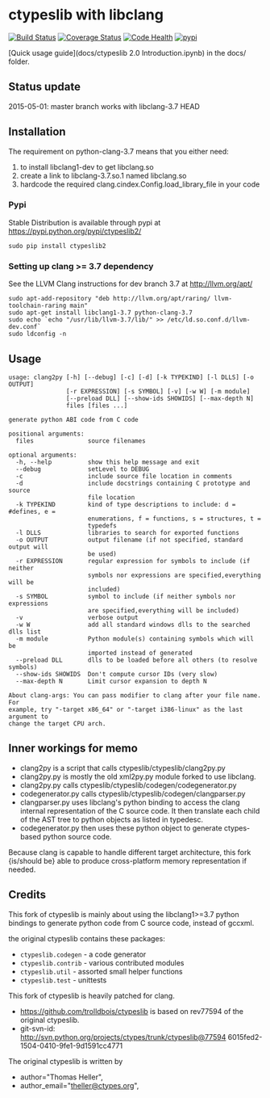 # ctypeslib with libclang

[![Build Status](https://travis-ci.org/trolldbois/ctypeslib.svg?branch=dev)](https://travis-ci.org/trolldbois/ctypeslib)
[![Coverage Status](https://coveralls.io/repos/trolldbois/ctypeslib/badge.svg)](https://coveralls.io/r/trolldbois/ctypeslib)
[![Code Health](https://landscape.io/github/trolldbois/ctypeslib/dev/landscape.svg?style=flat)](https://landscape.io/github/trolldbois/ctypeslib/dev)
[![pypi](https://img.shields.io/pypi/dm/ctypeslib.svg)](https://pypi.python.org/pypi/ctypeslib2)

[Quick usage guide](docs/ctypeslib 2.0 Introduction.ipynb) in the docs/ folder.

## Status update

2015-05-01: master branch works with libclang-3.7 HEAD

## Installation

The requirement on python-clang-3.7 means that you either need:

1. to install libclang1-dev to get libclang.so
2. create a link to libclang-3.7.so.1 named libclang.so
3. hardcode the required clang.cindex.Config.load_library_file in your code


### Pypi

Stable Distribution is available through pypi at https://pypi.python.org/pypi/ctypeslib2/

`sudo pip install ctypeslib2`

### Setting up clang >= 3.7 dependency

See the LLVM Clang instructions for dev branch 3.7 at http://llvm.org/apt/

    sudo apt-add-repository "deb http://llvm.org/apt/raring/ llvm-toolchain-raring main"
    sudo apt-get install libclang1-3.7 python-clang-3.7
    sudo echo `echo "/usr/lib/llvm-3.7/lib/" >> /etc/ld.so.conf.d/llvm-dev.conf`
    sudo ldconfig -n

## Usage
```
usage: clang2py [-h] [--debug] [-c] [-d] [-k TYPEKIND] [-l DLLS] [-o OUTPUT]
                [-r EXPRESSION] [-s SYMBOL] [-v] [-w W] [-m module]
                [--preload DLL] [--show-ids SHOWIDS] [--max-depth N]
                files [files ...]

generate python ABI code from C code

positional arguments:
  files               source filenames

optional arguments:
  -h, --help          show this help message and exit
  --debug             setLevel to DEBUG
  -c                  include source file location in comments
  -d                  include docstrings containing C prototype and source
                      file location
  -k TYPEKIND         kind of type descriptions to include: d = #defines, e =
                      enumerations, f = functions, s = structures, t =
                      typedefs
  -l DLLS             libraries to search for exported functions
  -o OUTPUT           output filename (if not specified, standard output will
                      be used)
  -r EXPRESSION       regular expression for symbols to include (if neither
                      symbols nor expressions are specified,everything will be
                      included)
  -s SYMBOL           symbol to include (if neither symbols nor expressions
                      are specified,everything will be included)
  -v                  verbose output
  -w W                add all standard windows dlls to the searched dlls list
  -m module           Python module(s) containing symbols which will be
                      imported instead of generated
  --preload DLL       dlls to be loaded before all others (to resolve symbols)
  --show-ids SHOWIDS  Don't compute cursor IDs (very slow)
  --max-depth N       Limit cursor expansion to depth N

About clang-args: You can pass modifier to clang after your file name. For
example, try "-target x86_64" or "-target i386-linux" as the last argument to
change the target CPU arch.
```

## Inner workings for memo

- clang2py is a script that calls ctypeslib/ctypeslib/clang2py.py
- clang2py.py is mostly the old xml2py.py module forked to use libclang.
- clang2py.py calls ctypeslib/ctypeslib/codegen/codegenerator.py
- codegenerator.py calls ctypeslib/ctypeslib/codegen/clangparser.py
- clangparser.py uses libclang's python binding to access the clang internal 
 representation of the C source code. 
 It then translate each child of the AST tree to python objects as listed in 
 typedesc.
- codegenerator.py then uses these python object to generate ctypes-based python
 source code.
 
Because clang is capable to handle different target architecture, this fork 
 {is/should be} able to produce cross-platform memory representation if needed.




## Credits

This fork of ctypeslib is mainly about using the libclang1>=3.7 python bindings
to generate python code from C source code, instead of gccxml.

the original ctypeslib contains these packages:
 - ``ctypeslib.codegen``       - a code generator
 - ``ctypeslib.contrib``       - various contributed modules
 - ``ctypeslib.util``          - assorted small helper functions
 - ``ctypeslib.test``          - unittests

This fork of ctypeslib is heavily patched for clang.
- https://github.com/trolldbois/ctypeslib is based on 
 rev77594 of the original ctypeslib.
- git-svn-id: http://svn.python.org/projects/ctypes/trunk/ctypeslib@77594 
 6015fed2-1504-0410-9fe1-9d1591cc4771

The original ctypeslib is written by
- author="Thomas Heller",
- author_email="theller@ctypes.org",




 
